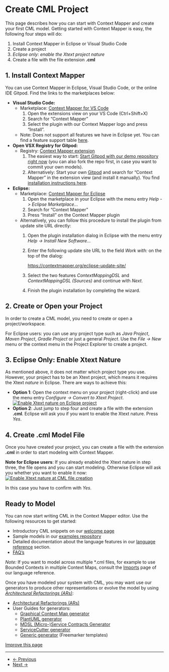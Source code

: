 
# Create CML Project

This page describes how you can start with Context Mapper and create your first CML model. Getting started with Context Mapper is easy, the following four steps will do:

1. Install Context Mapper in Eclipse or Visual Studio Code
2. Create a project
3. *Eclipse only: enable the Xtext project nature*
4. Create a file with the file extension **.cml**

## 1. Install Context Mapper

You can use Context Mapper in Eclipse, Visual Studio Code, or the online IDE Gitpod. Find the links to the marketplaces below:

* **Visual Studio Code:**
  + Marketplace: [Context Mapper for VS Code](https://marketplace.visualstudio.com/items?itemName=contextmapper.context-mapper-vscode-extension)
    1. Open the extensions view on your VS Code (Ctrl+Shift+X)
    2. Search for “Context Mapper”
    3. Select the plugin with our Context Mapper logo and press “Install”.
  + Note: Does not support all features we have in Eclipse yet. You can find a feature support table [here](/docs/ide/).
* **Open VSX Registry for Gitpod:**
  + Registry: [Context Mapper extension](https://open-vsx.org/extension/contextmapper/context-mapper-vscode-extension)
    1. The easiest way to start: [Start Gitpod with our demo repository right now](https://contextmapper.org/demo/) (you can also fork the repo first, in case you want to commit your own models).
    2. Alternatively: Start your own [Gitpod](https://www.gitpod.io/) and search for “Context Mapper” in the extension view (and install it manually). You find [installation instructions here](/docs/online-ide/).
* **Eclipse:**
  + Marketplace: [Context Mapper for Eclipse](https://marketplace.eclipse.org/content/context-mapper)
    1. Open the marketplace in your Eclipse with the menu entry *Help -> Eclipse Marketplace…*
    2. Search for “Context Mapper”
    3. Press “Install” on the Context Mapper plugin
  + Alternatively, you can follow this procedure to install the plugin from update site URL directly:
    1. Open the plugin installation dialog in Eclipse with the menu entry *Help -> Install New Software…*
    2. Enter the following update site URL to the field *Work with:* on the top of the dialog:

       <https://contextmapper.org/eclipse-update-site/>
    3. Select the two features *ContextMappingDSL* and *ContextMappingDSL (Sources)* and continue with *Next*.
    4. Finish the plugin installation by completing the wizard.

## 2. Create or Open your Project

In order to create a CML model, you need to create or open a project/workspace.

For Eclipse users: you can use any project type such as *Java Project*, *Maven Project*,
*Gradle Project* or just a general *Project*. Use the *File -> New* menu or the context menu in the Project Explorer to create a project.

## 3. Eclipse Only: Enable Xtext Nature

As mentioned above, it does not matter which project type you use. However, your project has to be an Xtext project, which means it requires the Xtext *nature* in Eclipse. There are ways to achieve this:

* **Option 1**: Open the context menu on your project (right-click) and use the menu entry *Configure -> Convert to Xtext Project*.
  [![Enable Xtext nature on Eclipse project](/img/convert-to-xtext-project.png)](/img/convert-to-xtext-project.png)
* **Option 2**: Just jump to step four and create a file with the extension **.cml**. Eclipse will ask you if you want to enable the Xtext nature. Press *Yes*.

## 4. Create .cml Model File

Once you have created your project, you can create a file with the extension **.cml** in order to start modeling with Context Mapper.

**Note for Eclipse users**: If you already enabled the Xtext nature in step three, the file opens and you can start modeling. Otherwise Eclipse will ask you whether you want to enable it now:
[![Enable Xtext nature at CML file creation](/img/create-cml-file-enable-nature.png)](/img/create-cml-file-enable-nature.png)

In this case you have to confirm with *Yes*.

## Ready to Model

You can now start writing CML in the Context Mapper editor. Use the following resources to get started:

* Introductory CML snippets on our [welcome page](/docs/home/)
* Sample models in our [examples repository](https://github.com/ContextMapper/context-mapper-examples)
* Detailed documentation about the language features in our [language reference](/docs/language-reference/) section.
* [FAQ’s](/docs/faq/)

*Note:* If you want to model across multiple \*.cml files, for example to use Bounded Contexts in multiple Context Maps, consult the [Imports](/docs/imports/) page of our language reference.

Once you have modeled your system with CML, you may want use our generators to produce other representations or evolve the model by using [*Architectural Refactorings (ARs)*](https://www.infoq.com/articles/architectural-refactoring/):

* [Architectural Refactorings (ARs)](/docs/architectural-refactorings/)
* User Guides for generators:
  + [Graphical Context Map generator](/docs/context-map-generator/)
  + [PlantUML generator](/docs/plant-uml/)
  + [MDSL (Micro-)Service Contracts Generator](/docs/mdsl/)
  + [ServiceCutter generator](/docs/service-cutter/)
  + [Generic generator](/docs/generic-freemarker-generator/) (Freemarker templates)

[Improve this page](https://github.com/ContextMapper/contextmapper.github.io/blob/master/_docs/getting-started-create-project.md)

---

* [← Previous](/docs/getting-started/)
* [Next →](/docs/examples/)

